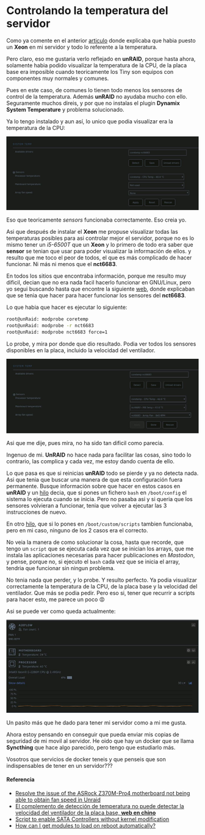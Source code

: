 # Controlando la temperatura del servidor

Como ya comente en el anterior [articulo](/2024-10-19-modificando-servidor-2) donde explicaba que habia puesto un **Xeon** en mi servidor y todo lo referente a la temperatura.

Pero claro, eso me gustaria verlo reflejado en **unRAID**, porque hasta ahora, solamente habia podido visualizar la temperatura de la CPU, de la placa base era imposible cuando teoricamente los Tiny son equipos con componentes muy normales y comunes.

<!--more-->

Pues en este caso, de comunes lo tienen todo menos los sensores de control de la temperatura. Además **unRAID** no ayudaba mucho con ello. Seguramente muchos direis, y por que no instalas el plugin **Dynamix System Temperature** y problema solucionado.

Ya lo tengo instalado y aun así, lo unico que podia visualizar era la temperatura de la CPU:

![](/images/configure_temperature_01.jpg "Configurando Temperatura")

Eso que teoricamente *sensors* funcionaba correctamente. Eso creia yo.

Asi que después de instalar el **Xeon** me propuse visualizar todas las temperaturas posibles para asi controlar mejor el servidor, porque no es lo mismo tener un *i5-6500T* que un **Xeon** y lo primero de todo era saber que **sensor** se tenian que usar para poder visualizar la información de ellos. y resulto que me toco el peor de todos, el que es más complicado de hacer funcionar. Ni más ni menos que el **nct6683**.

En todos los sitios que encontraba información, porque me resulto muy dificil, decian que no era nada facil hacerlo funcionar en GNU/Linux, pero yo segui buscando hasta que encontre la siguiente [web](https://fun2ex.com/fixed-z370m-pro4-unraid-temperature-problem), donde explicaban que se tenia que hacer para hacer funcionar los sensores del **nct6683**.

Lo que habia que hacer es ejecutar lo siguiente:
```bash
root@unRaid: modprobe coretemp
root@unRaid: modprobe -r nct6683
root@unRaid: modprobe nct6683 force=1
```
Lo probe, y mira por donde que dio resultado. Podia ver todos los sensores disponibles en la placa, incluido la velocidad del ventilador.

![](/images/configure_temperature_02.jpg "Configurando Temperatura")

Asi que me dije, pues mira, no ha sido tan dificil como parecia.

Ingenuo de mi. **UnRAID** no hace nada para facilitar las cosas, sino todo lo contrario, las complica y cada vez, me estoy dando cuenta de ello.

Lo que pasa es que si reinicias **unRAID** todo se pierde y ya no detecta nada. Asi que tenia que buscar una manera de que esta configuración fuera permanente. Busque información sobre que hacer en estos casos en **unRAID** y un [hilo](https://forums.unraid.net/topic/18959-script-to-enable-sata-controllers-without-kernel-modification/) decia, que si pones un fichero ```bash``` en ```/boot/config``` el sistema lo ejecuta cuando se inicia. Pero no pasaba asi y si queria que los sensores volvieran a funcionar, tenia que volver a ejecutar las 3 instrucciones de nuevo.

En otro [hilo](https://forums.unraid.net/topic/143931-how-can-i-get-modules-to-load-on-reboot-automatically/), que si lo pones en ```/boot/custom/scripts``` tambien funcionaba, pero en mi caso, ninguno de los 2 casos era el correcto.

No veia la manera de como solucionar la cosa, hasta que recorde, que tengo un ```script``` que se ejecuta cada vez que se inician los arrays, que me instala las aplicaciones necesarias para hacer publicaciones en *Mastodon*, y pense, porque no, si ejecuto el ``bash`` cada vez que se inicia el array, tendria que funcionar sin ningun problema.

No tenia nada que perder, y lo probe. Y resulto perfecto. Ya podia visualizar correctamente la temperatura de la CPU, de la placa base y la velocidad del ventilador. Que más se podia pedir. Pero eso si, tener que recurrir a scripts para hacer esto, me parece un poco 😡

Asi se puede ver como queda actualmente:

![](/images/configure_temperature_03.jpg "Configurando Temperatura")

Un pasito más que he dado para tener mi servidor como a mi me gusta.

Ahora estoy pensando en conseguir que pueda enviar mis copias de seguridad de mi movil al servidor. He oido que hay un docker que se llama **Syncthing** que hace algo parecido, pero tengo que estudiarlo más.

Vosotros que servicios de docker teneis y que penseis que son indispensables de tener en un servidor???
#### Referencia
- [Resolve the issue of the ASRock Z370M-Pro4 motherboard not being able to obtain fan speed in Unraid](https://fun2ex.com/fixed-z370m-pro4-unraid-temperature-problem)
- [El complemento de detección de temperatura no puede detectar la velocidad del ventilador de la placa base, **web en chino**](https://forums.unraid.net/topic/115301-%E6%B8%A9%E5%BA%A6%E6%A3%80%E6%B5%8B%E6%8F%92%E4%BB%B6%E6%97%A0%E6%B3%95%E6%A3%80%E6%B5%8B%E5%88%B0%E4%B8%BB%E6%9D%BF%E9%A3%8E%E6%89%87%E7%9A%84%E8%BD%AC%E9%80%9F)
- [Script to enable SATA Controllers without kernel modification](https://forums.unraid.net/topic/18959-script-to-enable-sata-controllers-without-kernel-modification/)
- [How can I get modules to load on reboot automatically?](https://forums.unraid.net/topic/143931-how-can-i-get-modules-to-load-on-reboot-automatically/)

